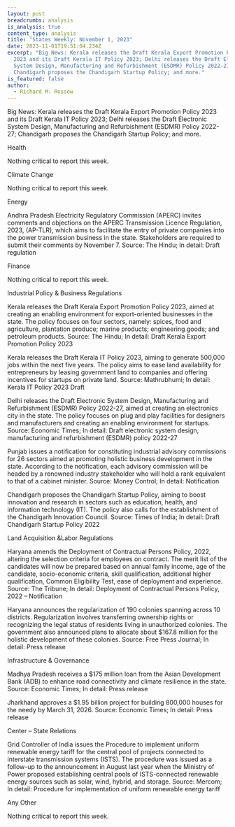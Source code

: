 ```yaml
---
layout: post
breadcrumbs: analysis
is_analysis: true
content_type: analysis
title: "States Weekly: November 1, 2023"
date: 2023-11-01T19:51:04.234Z
excerpt: "Big News: Kerala releases the Draft Kerala Export Promotion Policy
  2023 and its Draft Kerala IT Policy 2023; Delhi releases the Draft Electronic
  System Design, Manufacturing and Refurbishment (ESDMR) Policy 2022-27;
  Chandigarh proposes the Chandigarh Startup Policy; and more."
is_featured: false
author:
  - Richard M. Rossow
---
```

Big News: Kerala releases the Draft Kerala Export Promotion Policy 2023 and its Draft Kerala IT Policy 2023; Delhi releases the Draft Electronic System Design, Manufacturing and Refurbishment (ESDMR) Policy 2022-27; Chandigarh proposes the Chandigarh Startup Policy; and more.



Health 

Nothing critical to report this week.



Climate Change

Nothing critical to report this week.



Energy

Andhra Pradesh Electricity Regulatory Commission (APERC) invites comments and objections on the APERC Transmission Licence Regulation, 2023, (AP-TLR), which aims to facilitate the entry of private companies into the power transmission business in the state. Stakeholders are required to submit their comments by November 7. Source: The Hindu; In detail: Draft regulation



Finance

Nothing critical to report this week.



Industrial Policy & Business Regulations  

Kerala releases the Draft Kerala Export Promotion Policy 2023, aimed at creating an enabling environment for export-oriented businesses in the state. The policy focuses on four sectors, namely: spices, food and agriculture, plantation produce; marine products; engineering goods; and petroleum products. Source: The Hindu; In detail: Draft Kerala Export Promotion Policy 2023



Kerala releases the Draft Kerala IT Policy 2023, aiming to generate 500,000 jobs within the next five years. The policy aims to ease land availability for entrepreneurs by leasing government land to companies and offering incentives for startups on private land. Source: Mathrubhumi; In detail: Kerala IT Policy 2023 Draft



Delhi releases the Draft Electronic System Design, Manufacturing and Refurbishment (ESDMR) Policy 2022-27, aimed at creating an electronics city in the state. The policy focuses on plug and play facilities for designers and manufacturers and creating an enabling environment for startups. Source: Economic Times; In detail: Draft electronic system design, manufacturing and refurbishment (ESDMR) policy 2022-27



Punjab issues a notification for constituting industrial advisory commissions for 26 sectors aimed at promoting holistic business development in the state. According to the notification, each advisory commission will be headed by a renowned industry stakeholder who will hold a rank equivalent to that of a cabinet minister. Source: Money Control; In detail: Notification



Chandigarh proposes the Chandigarh Startup Policy, aiming to boost innovation and research in sectors such as education, health, and information technology (IT). The policy also calls for the establishment of the Chandigarh Innovation Council. Source: Times of India; In detail: Draft Chandigarh Startup Policy 2022



Land Acquisition &Labor Regulations  

Haryana amends the Deployment of Contractual Persons Policy, 2022, altering the selection criteria for employees on contract. The merit list of the candidates will now be prepared based on annual family income, age of the candidate, socio-economic criteria, skill qualification, additional higher qualification, Common Eligibility Test, ease of deployment and experience. Source: The Tribune; In detail: Deployment of Contractual Persons Policy, 2022 – Notification



Haryana announces the regularization of 190 colonies spanning across 10 districts. Regularization involves transferring ownership rights or recognizing the legal status of residents living in unauthorized colonies. The government also announced plans to allocate about $167.8 million for the holistic development of these colonies. Source: Free Press Journal; In detail: Press release



Infrastructure & Governance

Madhya Pradesh receives a $175 million loan from the Asian Development Bank (ADB) to enhance road connectivity and climate resilience in the state. Source: Economic Times; In detail: Press release



Jharkhand approves a $1.95 billion project for building 800,000 houses for the needy by March 31, 2026. Source: Economic Times; In detail: Press release



Center – State Relations 

Grid Controller of India issues the Procedure to implement uniform renewable energy tariff for the central pool of projects connected to interstate transmission systems (ISTS). The procedure was issued as a follow-up to the announcement in August last year when the Ministry of Power proposed establishing central pools of ISTS-connected renewable energy sources such as solar, wind, hybrid, and storage. Source: Mercom; In detail: Procedure for implementation of uniform renewable energy tariff



Any Other

Nothing critical to report this week.